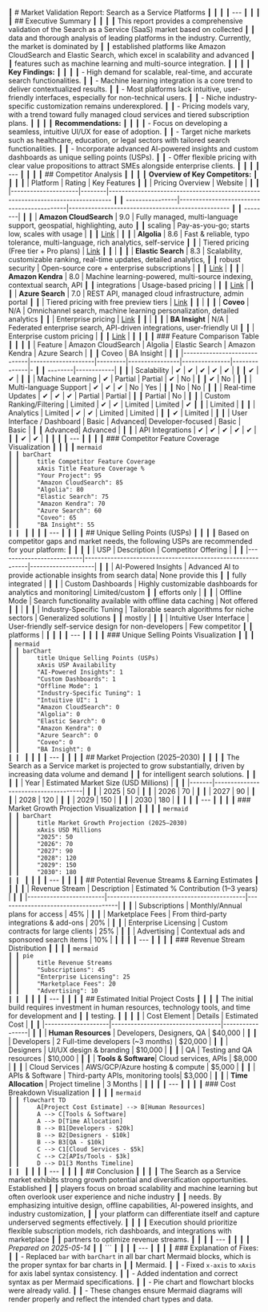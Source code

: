 ┃ # Market Validation Report: Search as a Service Platforms                                                       ┃
┃                                                                                                                 ┃
┃ ---                                                                                                             ┃
┃                                                                                                                 ┃
┃ ## Executive Summary                                                                                            ┃
┃                                                                                                                 ┃
┃ This report provides a comprehensive validation of the Search as a Service (SaaS) market based on collected     ┃
┃ data and thorough analysis of leading platforms in the industry. Currently, the market is dominated by          ┃
┃ established platforms like Amazon CloudSearch and Elastic Search, which excel in scalability and advanced       ┃
┃ features such as machine learning and multi-source integration.                                                 ┃
┃                                                                                                                 ┃
┃ **Key Findings:**                                                                                               ┃
┃                                                                                                                 ┃
┃ - High demand for scalable, real-time, and accurate search functionalities.                                     ┃
┃ - Machine learning integration is a core trend to deliver contextualized results.                               ┃
┃ - Most platforms lack intuitive, user-friendly interfaces, especially for non-technical users.                  ┃
┃ - Niche industry-specific customization remains underexplored.                                                  ┃
┃ - Pricing models vary, with a trend toward fully managed cloud services and tiered subscription plans.          ┃
┃                                                                                                                 ┃
┃ **Recommendations:**                                                                                            ┃
┃                                                                                                                 ┃
┃ - Focus on developing a seamless, intuitive UI/UX for ease of adoption.                                         ┃
┃ - Target niche markets such as healthcare, education, or legal sectors with tailored search functionalities.    ┃
┃ - Incorporate advanced AI-powered insights and custom dashboards as unique selling points (USPs).               ┃
┃ - Offer flexible pricing with clear value propositions to attract SMEs alongside enterprise clients.            ┃
┃                                                                                                                 ┃
┃ ---                                                                                                             ┃
┃                                                                                                                 ┃
┃ ## Competitor Analysis                                                                                          ┃
┃                                                                                                                 ┃
┃ **Overview of Key Competitors:**                                                                                ┃
┃                                                                                                                 ┃
┃ | Platform            | Rating | Key Features                                                                   ┃
┃ | Pricing Overview                          | Website                                                  |        ┃
┃ |---------------------|--------|------------------------------------------------------------------------------- ┃
┃ ----------------|-------------------------------------------|-------------------------------------------------- ┃
┃ --------|                                                                                                       ┃
┃ | **Amazon CloudSearch** | 9.0    | Fully managed, multi-language support, geospatial, highlighting, auto       ┃
┃ scaling                | Pay-as-you-go; starts low, scales with usage |                                         ┃
┃ [Link](https://www.peerspot.com/products/amazon-aws-cloudsearch-reviews)            |                           ┃
┃ | **Algolia**          | 8.6    | Fast & reliable, typo tolerance, multi-language, rich analytics, self-service ┃
┃ | Tiered pricing (Free tier + Pro plans)    | [Link](https://www.peerspot.com/products/algolia-reviews)         ┃
┃ |                                                                                                               ┃
┃ | **Elastic Search**   | 8.3    | Scalability, customizable ranking, real-time updates, detailed analytics,     ┃
┃ robust security    | Open-source core + enterprise subscriptions |                                              ┃
┃ [Link](https://www.peerspot.com/products/elastic-search-reviews)                     |                          ┃
┃ | **Amazon Kendra**    | 8.0    | Machine learning-powered, multi-source indexing, contextual search, API       ┃
┃ integrations         | Usage-based pricing                       |                                              ┃
┃ [Link](https://www.peerspot.com/products/amazon-kendra-reviews)                      |                          ┃
┃ | **Azure Search**     | 7.0    | REST API, managed cloud infrastructure, admin portal                          ┃
┃ | Tiered pricing with free preview tiers   | [Link](https://www.peerspot.com/products/azure-search-reviews)     ┃
┃ |                                                                                                               ┃
┃ | **Coveo**            | N/A    | Omnichannel search, machine learning personalization, detailed analytics      ┃
┃ | Enterprise pricing                        | [Link](https://www.coveo.com/blog/what-is-search-as-a-service/)   ┃
┃ |                                                                                                               ┃
┃ | **BA Insight**       | N/A    | Federated enterprise search, API-driven integrations, user-friendly UI        ┃
┃ | Enterprise custom pricing                 |                                                                   ┃
┃ [Link](https://www.bainsight.com/blog/what-is-search-as-a-service/)                  |                          ┃
┃                                                                                                                 ┃
┃ ### Feature Comparison Table                                                                                    ┃
┃                                                                                                                 ┃
┃ | Feature                     | Amazon CloudSearch | Algolia | Elastic Search | Amazon Kendra | Azure Search |  ┃
┃ Coveo   | BA Insight |                                                                                          ┃
┃ |-----------------------------|--------------------|---------|----------------|---------------|--------------|- ┃
┃ --------|------------|                                                                                          ┃
┃ | Scalability                 | ✔                  | ✔       | ✔              | ✔             | ✔            |  ┃
┃ ✔       | ✔          |                                                                                          ┃
┃ | Machine Learning            | ✔                  | Partial | Partial        | ✔             | No           |  ┃
┃ ✔       | No         |                                                                                          ┃
┃ | Multi-language Support      | ✔                  | ✔       | ✔              | No            | Yes          |  ┃
┃ No      | No         |                                                                                          ┃
┃ | Real-time Updates           | ✔                  | ✔       | ✔              | Partial       | Partial      |  ┃
┃ Partial | No         |                                                                                          ┃
┃ | Custom Ranking/Filtering   | Limited            | ✔       | ✔              | Limited       | Limited      | ✔ ┃
┃ | Limited    |                                                                                                  ┃
┃ | Analytics                   | Limited            | ✔       | ✔              | Limited       | Limited      |  ┃
┃ ✔       | Limited    |                                                                                          ┃
┃ | User Interface / Dashboard  | Basic              | Advanced| Developer-focused | Basic       | Basic        | ┃
┃ Advanced| Advanced   |                                                                                          ┃
┃ | API Integrations            | ✔                  | ✔       | ✔              | ✔             | ✔            |  ┃
┃ ✔       | ✔          |                                                                                          ┃
┃                                                                                                                 ┃
┃ ---                                                                                                             ┃
┃                                                                                                                 ┃
┃ ### Competitor Feature Coverage Visualization                                                                   ┃
┃                                                                                                                 ┃
┃ ```mermaid                                                                                                      ┃
┃ barChart                                                                                                        ┃
┃     title Competitor Feature Coverage                                                                           ┃
┃     xAxis Title Feature Coverage %                                                                              ┃
┃     "Your Project": 95                                                                                          ┃
┃     "Amazon CloudSearch": 85                                                                                    ┃
┃     "Algolia": 80                                                                                               ┃
┃     "Elastic Search": 75                                                                                        ┃
┃     "Amazon Kendra": 70                                                                                         ┃
┃     "Azure Search": 60                                                                                          ┃
┃     "Coveo": 65                                                                                                 ┃
┃     "BA Insight": 55                                                                                            ┃
┃ ```                                                                                                             ┃
┃                                                                                                                 ┃
┃ ---                                                                                                             ┃
┃                                                                                                                 ┃
┃ ## Unique Selling Points (USPs)                                                                                 ┃
┃                                                                                                                 ┃
┃ Based on competitor gaps and market needs, the following USPs are recommended for your platform:                ┃
┃                                                                                                                 ┃
┃ | USP                      | Description                                                | Competitor Offering | ┃
┃ |--------------------------|------------------------------------------------------------|--------------------|  ┃
┃ | AI-Powered Insights      | Advanced AI to provide actionable insights from search data| None provide this     ┃
┃ fully integrated |                                                                                              ┃
┃ | Custom Dashboards         | Highly customizable dashboards for analytics and monitoring| Limited/custom       ┃
┃ efforts only          |                                                                                         ┃
┃ | Offline Mode             | Search functionality available with offline data caching   | Not offered           ┃
┃ |                                                                                                               ┃
┃ | Industry-Specific Tuning | Tailorable search algorithms for niche sectors             | Generalized solutions ┃
┃ mostly         |                                                                                                ┃
┃ | Intuitive User Interface  | User-friendly self-service design for non-developers       | Few competitor       ┃
┃ platforms              |                                                                                        ┃
┃                                                                                                                 ┃
┃ ---                                                                                                             ┃
┃                                                                                                                 ┃
┃ ### Unique Selling Points Visualization                                                                         ┃
┃                                                                                                                 ┃
┃ ```mermaid                                                                                                      ┃
┃ barChart                                                                                                        ┃
┃     title Unique Selling Points (USPs)                                                                          ┃
┃     xAxis USP Availability                                                                                      ┃
┃     "AI-Powered Insights": 1                                                                                    ┃
┃     "Custom Dashboards": 1                                                                                      ┃
┃     "Offline Mode": 1                                                                                           ┃
┃     "Industry-Specific Tuning": 1                                                                               ┃
┃     "Intuitive UI": 1                                                                                           ┃
┃     "Amazon CloudSearch": 0                                                                                     ┃
┃     "Algolia": 0                                                                                                ┃
┃     "Elastic Search": 0                                                                                         ┃
┃     "Amazon Kendra": 0                                                                                          ┃
┃     "Azure Search": 0                                                                                           ┃
┃     "Coveo": 0                                                                                                  ┃
┃     "BA Insight": 0                                                                                             ┃
┃ ```                                                                                                             ┃
┃                                                                                                                 ┃
┃ ---                                                                                                             ┃
┃                                                                                                                 ┃
┃ ## Market Projection (2025–2030)                                                                                ┃
┃                                                                                                                 ┃
┃ The Search as a Service market is projected to grow substantially, driven by increasing data volume and demand  ┃
┃ for intelligent search solutions.                                                                               ┃
┃                                                                                                                 ┃
┃ | Year | Estimated Market Size (USD Millions) |                                                                 ┃
┃ |-------|-------------------------------------|                                                                 ┃
┃ | 2025  | 50                                  |                                                                 ┃
┃ | 2026  | 70                                  |                                                                 ┃
┃ | 2027  | 90                                  |                                                                 ┃
┃ | 2028  | 120                                 |                                                                 ┃
┃ | 2029  | 150                                 |                                                                 ┃
┃ | 2030  | 180                                 |                                                                 ┃
┃                                                                                                                 ┃
┃ ---                                                                                                             ┃
┃                                                                                                                 ┃
┃ ### Market Growth Projection Visualization                                                                      ┃
┃                                                                                                                 ┃
┃ ```mermaid                                                                                                      ┃
┃ barChart                                                                                                        ┃
┃     title Market Growth Projection (2025–2030)                                                                  ┃
┃     xAxis USD Millions                                                                                          ┃
┃     "2025": 50                                                                                                  ┃
┃     "2026": 70                                                                                                  ┃
┃     "2027": 90                                                                                                  ┃
┃     "2028": 120                                                                                                 ┃
┃     "2029": 150                                                                                                 ┃
┃     "2030": 180                                                                                                 ┃
┃ ```                                                                                                             ┃
┃                                                                                                                 ┃
┃ ---                                                                                                             ┃
┃                                                                                                                 ┃
┃ ## Potential Revenue Streams & Earning Estimates                                                                ┃
┃                                                                                                                 ┃
┃ | Revenue Stream          | Description                               | Estimated % Contribution (1–3 years) |  ┃
┃ |------------------------|-------------------------------------------|-------------------------------------|    ┃
┃ | Subscriptions          | Monthly/Annual plans for access           | 45%                                 |    ┃
┃ | Marketplace Fees       | From third-party integrations & add-ons   | 20%                                 |    ┃
┃ | Enterprise Licensing   | Custom contracts for large clients        | 25%                                 |    ┃
┃ | Advertising            | Contextual ads and sponsored search items | 10%                                 |    ┃
┃                                                                                                                 ┃
┃ ---                                                                                                             ┃
┃                                                                                                                 ┃
┃ ### Revenue Stream Distribution                                                                                 ┃
┃                                                                                                                 ┃
┃ ```mermaid                                                                                                      ┃
┃ pie                                                                                                             ┃
┃     title Revenue Streams                                                                                       ┃
┃     "Subscriptions": 45                                                                                         ┃
┃     "Enterprise Licensing": 25                                                                                  ┃
┃     "Marketplace Fees": 20                                                                                      ┃
┃     "Advertising": 10                                                                                           ┃
┃ ```                                                                                                             ┃
┃                                                                                                                 ┃
┃ ---                                                                                                             ┃
┃                                                                                                                 ┃
┃ ## Estimated Initial Project Costs                                                                              ┃
┃                                                                                                                 ┃
┃ The initial build requires investment in human resources, technology tools, and time for development and        ┃
┃ testing.                                                                                                        ┃
┃                                                                                                                 ┃
┃ | Cost Element       | Details                            | Estimated Cost  |                                   ┃
┃ |--------------------|----------------------------------|-----------------|                                     ┃
┃ | **Human Resources** | Developers, Designers, QA        | $40,000         |                                    ┃
┃ | Developers         | 2 Full-time developers (~3 months) | $20,000         |                                   ┃
┃ | Designers          | UI/UX design & branding           | $10,000         |                                    ┃
┃ | QA                 | Testing and QA resources          | $10,000         |                                    ┃
┃ | **Tools & Software**| Cloud services, APIs              | $8,000          |                                   ┃
┃ | Cloud Services     | AWS/GCP/Azure hosting & compute  | $5,000          |                                     ┃
┃ | APIs & Software    | Third-party APIs, monitoring tools| $3,000          |                                    ┃
┃ | **Time Allocation** | Project timeline                  | 3 Months        |                                   ┃
┃                                                                                                                 ┃
┃ ---                                                                                                             ┃
┃                                                                                                                 ┃
┃ ### Cost Breakdown Visualization                                                                                ┃
┃                                                                                                                 ┃
┃ ```mermaid                                                                                                      ┃
┃ flowchart TD                                                                                                    ┃
┃     A[Project Cost Estimate] --> B[Human Resources]                                                             ┃
┃     A --> C[Tools & Software]                                                                                   ┃
┃     A --> D[Time Allocation]                                                                                    ┃
┃     B --> B1[Developers - $20k]                                                                                 ┃
┃     B --> B2[Designers - $10k]                                                                                  ┃
┃     B --> B3[QA - $10k]                                                                                         ┃
┃     C --> C1[Cloud Services - $5k]                                                                              ┃
┃     C --> C2[APIs/Tools - $3k]                                                                                  ┃
┃     D --> D1[3 Months Timeline]                                                                                 ┃
┃ ```                                                                                                             ┃
┃                                                                                                                 ┃
┃ ---                                                                                                             ┃
┃                                                                                                                 ┃
┃ ## Conclusion                                                                                                   ┃
┃                                                                                                                 ┃
┃ The Search as a Service market exhibits strong growth potential and diversification opportunities. Established  ┃
┃ players focus on broad scalability and machine learning but often overlook user experience and niche industry   ┃
┃ needs. By emphasizing intuitive design, offline capabilities, AI-powered insights, and industry customization,  ┃
┃ your platform can differentiate itself and capture underserved segments effectively.                            ┃
┃                                                                                                                 ┃
┃ Execution should prioritize flexible subscription models, rich dashboards, and integrations with marketplace    ┃
┃ partners to optimize revenue streams.                                                                           ┃
┃                                                                                                                 ┃
┃ ---                                                                                                             ┃
┃                                                                                                                 ┃
┃ *Prepared on 2025-05-14*                                                                                        ┃
┃ ```                                                                                                             ┃
┃                                                                                                                 ┃
┃ ---                                                                                                             ┃
┃                                                                                                                 ┃
┃ ### Explanation of Fixes:                                                                                       ┃
┃ - Replaced `bar` with `barChart` in all bar chart Mermaid blocks, which is the proper syntax for bar charts in  ┃
┃ Mermaid.                                                                                                        ┃
┃ - Fixed `x-axis` to `xAxis` for axis label syntax consistency.                                                  ┃
┃ - Added indentation and correct syntax as per Mermaid specifications.                                           ┃
┃ - Pie chart and flowchart blocks were already valid.                                                            ┃
┃ - These changes ensure Mermaid diagrams will render properly and reflect the intended chart types and data. 
